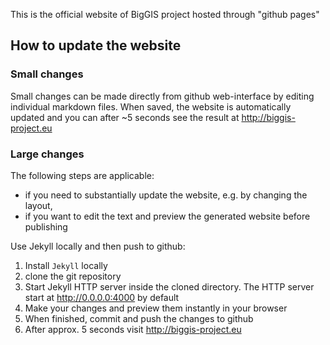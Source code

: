 This is the official website of BigGIS project hosted through "github pages"

## How to update the website

### Small changes

Small changes can be made directly from github web-interface by editing individual markdown files.
When saved, the website is automatically updated and you can after ~5 seconds see the result at http://biggis-project.eu

### Large changes

The following steps are applicable:
 - if you need to substantially update the website, e.g. by changing the layout,
 - if you want to edit the text and preview the generated website before publishing

Use Jekyll locally and then push to github:
 1. Install `Jekyll` locally
 2. clone the git repository
 3. Start Jekyll HTTP server inside the cloned directory.
    The HTTP server start at http://0.0.0.0:4000 by default
 4. Make your changes and preview them instantly in your browser
 5. When finished, commit and push the changes to github
 6. After approx. 5 seconds visit http://biggis-project.eu

 

